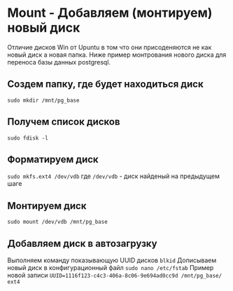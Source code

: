 # Mount - Добавляем (монтируем) новый диск

Отличие дисков Win от Upuntu в том что они присоденяются не как новый диск а новая папка.
Ниже пример монтрования нового диска для переноса базы данных postgresql.

## Создем папку, где будет находиться диск
`sudo mkdir /mnt/pg_base`

## Получем список дисков
`sudo fdisk -l`

## Форматируем диск
`sudo mkfs.ext4 /dev/vdb`
где `/dev/vdb` - диск найденый на предыдущем шаге

## Монтируем диск
`sudo mount /dev/vdb /mnt/pg_base`

## Добавляем диск в автозагрузку
Выполняем команду показывающую UUID дисков
`blkid`
Дописываем новый диск в конфигурационный файл
`sudo nano /etc/fstab`
Пример новой записи
`UUID=1116f123-c4c3-406a-8c06-9e694ad0cc9d /mnt/pg_base/ ext4`
